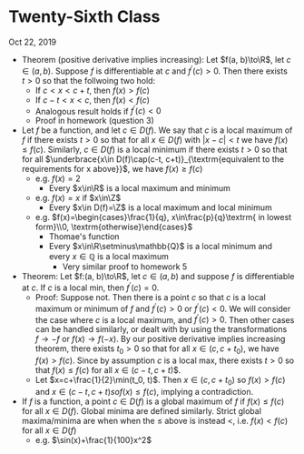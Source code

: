 # Twenty-Sixth Class
Oct 22, 2019
* Theorem (positive derivative implies increasing): Let $f(a, b)\to\R$, let $c\in(a, b)$. Suppose $f$ is differentiable at $c$ and $f^\prime(c)>0$. Then there exists $t>0$ so that the follwoing two hold:
  * If $c<x<c+t$, then $f(x)>f(c)$
  * If $c-t<x<c$, then $f(x)<f(c)$
  * Analogous result holds if $f^\prime(c)<0$
  * Proof in homework (question 3)
* Let $f$ be a function, and let $c\in D(f)$. We say that $c$ is a local maximum of $f$ if there exists $t>0$ so that for all $x\in D(f)$ with $|x-c|<t$ we have $f(x)\leq f(c)$. Similarly, $c\in D(f)$ is a local minimum if there exists $t>0$ so that for all $\underbrace{x\in D(f)\cap(c-t, c+t)}_{\textrm{equivalent to the requirements for x above}}$, we have $f(x)\geq f(c)$ 
  * e.g. $f(x)=2$
    * Every $x\in\R$ is a local maximum and minimum
  * e.g. $f(x)=x$ if $x\in\Z$
    * Every $x\in D(f)=\Z$ is a local maximum and local minimum
  * e.g. $f(x)=\begin{cases}\frac{1}{q}, x\in\frac{p}{q}\textrm{ in lowest form}\\0, \textrm{otherwise}\end{cases}$
    * Thomae's function
    * Every $x\in\R\setminus\mathbb{Q}$ is a local minimum and every $x\in\mathbb{Q}$ is a local maximum
      * Very similar proof to homework 5
* Theorem: Let $f:(a, b)\to\R$, let $c\in(a, b)$ and suppose $f$ is differentiable at $c$. If $c$ is a local min, then $f^\prime(c)=0$. 
  * Proof: Suppose not. Then there is a point $c$ so that $c$ is a local maximum or minimum of $f$ and $f^\prime(c)>0$ or $f^\prime(c)<0$. We will consider the case where $c$ is a local maximum, and $f^\prime(c)>0$. Then other cases can be handled similarly, or dealt with by using the transformations $f\to-f$ or $f(x)\to f(-x)$. By our positive derivative implies increasing theorem, there exists $t_0>0$ so that for all $x\in(c, c+t_0)$, we have $f(x)>f(c)$. Since by assumption $c$ is a local max, there exists $t>0$ so that $f(x)\leq f(c)$ for all $x\in(c-t, c+t$)$. 
  * Let $x=c+\frac{1}{2}\min(t_0, t)$. Then $x\in(c, c+t_0)$ so $f(x)>f(c)$ and $x\in(c-t, c+t) so f(x)\leq f(c)$, implying a contradiction. 
* If $f$ is a function, a point $c\in D(f)$ is a global maximum of $f$ if $f(x)\leq f(c)$ for all $x\in D(f)$. Global minima are defined similarly. Strict global maxima/minima are when when the $\leq$ above is instead $<$, i.e. $f(x)<f(c)$ for all $x\in D(f)$
  * e.g. $\sin(x)+\frac{1}{100}x^2$